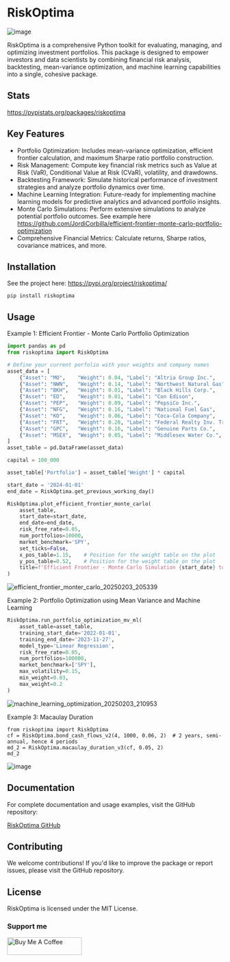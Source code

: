 # RiskOptima

![image](https://github.com/user-attachments/assets/b9bc3bd0-d8fa-4f01-97e6-44bf4b886bcb)


RiskOptima is a comprehensive Python toolkit for evaluating, managing, and optimizing investment portfolios. This package is designed to empower investors and data scientists by combining financial risk analysis, backtesting, mean-variance optimization, and machine learning capabilities into a single, cohesive package.

## Stats
https://pypistats.org/packages/riskoptima

## Key Features

- Portfolio Optimization: Includes mean-variance optimization, efficient frontier calculation, and maximum Sharpe ratio portfolio construction.
- Risk Management: Compute key financial risk metrics such as Value at Risk (VaR), Conditional Value at Risk (CVaR), volatility, and drawdowns.
- Backtesting Framework: Simulate historical performance of investment strategies and analyze portfolio dynamics over time.
- Machine Learning Integration: Future-ready for implementing machine learning models for predictive analytics and advanced portfolio insights.
- Monte Carlo Simulations: Perform extensive simulations to analyze potential portfolio outcomes. See example here https://github.com/JordiCorbilla/efficient-frontier-monte-carlo-portfolio-optimization
- Comprehensive Financial Metrics: Calculate returns, Sharpe ratios, covariance matrices, and more.

## Installation

See the project here: https://pypi.org/project/riskoptima/

```
pip install riskoptima
```
## Usage

Example 1: Efficient Frontier - Monte Carlo Portfolio Optimization
```python
import pandas as pd
from riskoptima import RiskOptima

# Define your current porfolio with your weights and company names
asset_data = [
    {"Asset": "MO",    "Weight": 0.04, "Label": "Altria Group Inc.",       "MarketCap": 110.0e9},
    {"Asset": "NWN",   "Weight": 0.14, "Label": "Northwest Natural Gas",   "MarketCap": 1.8e9},
    {"Asset": "BKH",   "Weight": 0.01, "Label": "Black Hills Corp.",         "MarketCap": 4.5e9},
    {"Asset": "ED",    "Weight": 0.01, "Label": "Con Edison",                "MarketCap": 30.0e9},
    {"Asset": "PEP",   "Weight": 0.09, "Label": "PepsiCo Inc.",              "MarketCap": 255.0e9},
    {"Asset": "NFG",   "Weight": 0.16, "Label": "National Fuel Gas",         "MarketCap": 5.6e9},
    {"Asset": "KO",    "Weight": 0.06, "Label": "Coca-Cola Company",         "MarketCap": 275.0e9},
    {"Asset": "FRT",   "Weight": 0.28, "Label": "Federal Realty Inv. Trust", "MarketCap": 9.8e9},
    {"Asset": "GPC",   "Weight": 0.16, "Label": "Genuine Parts Co.",         "MarketCap": 25.3e9},
    {"Asset": "MSEX",  "Weight": 0.05, "Label": "Middlesex Water Co.",       "MarketCap": 2.4e9}
]
asset_table = pd.DataFrame(asset_data)

capital = 100_000

asset_table['Portfolio'] = asset_table['Weight'] * capital

start_date = '2024-01-01'
end_date = RiskOptima.get_previous_working_day()

RiskOptima.plot_efficient_frontier_monte_carlo(
    asset_table,
    start_date=start_date,
    end_date=end_date,
    risk_free_rate=0.05,
    num_portfolios=10000,
    market_benchmark='SPY',
    set_ticks=False,
    x_pos_table=1.15,    # Position for the weight table on the plot
    y_pos_table=0.52,    # Position for the weight table on the plot
    title=f'Efficient Frontier - Monte Carlo Simulation {start_date} to {end_date}'
)
```
![efficient_frontier_monter_carlo_20250203_205339](https://github.com/user-attachments/assets/f48f9f44-38cd-4d4c-96f2-48e767d7316e)

Example 2: Portfolio Optimization using Mean Variance and Machine Learning
```python
RiskOptima.run_portfolio_optimization_mv_ml(
    asset_table=asset_table,
    training_start_date='2022-01-01',
    training_end_date='2023-11-27',
    model_type='Linear Regression',    
    risk_free_rate=0.05,
    num_portfolios=100000,
    market_benchmark=['SPY'],
    max_volatility=0.15,
    min_weight=0.03,
    max_weight=0.2
)
```
![machine_learning_optimization_20250203_210953](https://github.com/user-attachments/assets/0fae24a6-8d1d-45e7-b3d2-16939a1aadf7)

Example 3: Macaulay Duration
```
from riskoptima import RiskOptima
cf = RiskOptima.bond_cash_flows_v2(4, 1000, 0.06, 2)  # 2 years, semi-annual, hence 4 periods
md_2 = RiskOptima.macaulay_duration_v3(cf, 0.05, 2)
md_2
```
![image](https://github.com/user-attachments/assets/8bf54461-7256-4162-9230-f29aeeef4a10)


## Documentation

For complete documentation and usage examples, visit the GitHub repository:

[RiskOptima GitHub](https://github.com/JordiCorbilla/RiskOptima)

## Contributing

We welcome contributions! If you'd like to improve the package or report issues, please visit the GitHub repository.

## License

RiskOptima is licensed under the MIT License.

### Support me

<a href="https://www.buymeacoffee.com/jordicorbilla" target="_blank"><img src="https://cdn.buymeacoffee.com/buttons/default-orange.png" alt="Buy Me A Coffee" height="41" width="174"></a>
